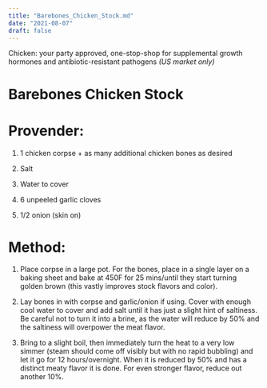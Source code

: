 ```yaml
---
title: "Barebones_Chicken_Stock.md"
date: "2021-08-07"
draft: false
---
```


Chicken: your party approved, one-stop-shop for supplemental growth hormones and antibiotic-resistant pathogens *(US market only)*

# Barebones Chicken Stock

# Provender:

1. 1 chicken corpse + as many additional chicken bones as desired

2. Salt

3. Water to cover

4. 6 unpeeled garlic cloves

5. 1/2 onion (skin on)

# Method:

1. Place corpse in a large pot. For the bones, place in a single layer on a baking sheet and bake at 450F for 25 mins/until they start turning golden brown (this vastly improves stock flavors and color).

2. Lay bones in with corpse and garlic/onion if using. Cover with enough cool water to cover and add salt until it has just a slight hint of saltiness. Be careful not to turn it into a brine, as the water will reduce by 50% and the saltiness will overpower the meat flavor.

3. Bring to a slight boil, then immediately turn the heat to a very low simmer (steam should come off visibly but with no rapid bubbling) and let it go for 12 hours/overnight. When it is reduced by 50% and has a distinct meaty flavor it is done. For even stronger flavor, reduce out another 10%. 
